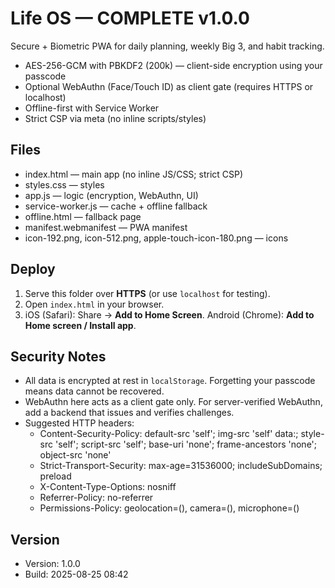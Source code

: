 
# Life OS — COMPLETE v1.0.0

Secure + Biometric PWA for daily planning, weekly Big 3, and habit tracking.
- AES-256-GCM with PBKDF2 (200k) — client-side encryption using your passcode
- Optional WebAuthn (Face/Touch ID) as client gate (requires HTTPS or localhost)
- Offline-first with Service Worker
- Strict CSP via meta (no inline scripts/styles)

## Files
- index.html — main app (no inline JS/CSS; strict CSP)
- styles.css — styles
- app.js — logic (encryption, WebAuthn, UI)
- service-worker.js — cache + offline fallback
- offline.html — fallback page
- manifest.webmanifest — PWA manifest
- icon-192.png, icon-512.png, apple-touch-icon-180.png — icons

## Deploy
1. Serve this folder over **HTTPS** (or use `localhost` for testing).
2. Open `index.html` in your browser.
3. iOS (Safari): Share → **Add to Home Screen**. Android (Chrome): **Add to Home screen / Install app**.

## Security Notes
- All data is encrypted at rest in `localStorage`. Forgetting your passcode means data cannot be recovered.
- WebAuthn here acts as a client gate only. For server-verified WebAuthn, add a backend that issues and verifies challenges.
- Suggested HTTP headers:
  - Content-Security-Policy: default-src 'self'; img-src 'self' data:; style-src 'self'; script-src 'self'; base-uri 'none'; frame-ancestors 'none'; object-src 'none'
  - Strict-Transport-Security: max-age=31536000; includeSubDomains; preload
  - X-Content-Type-Options: nosniff
  - Referrer-Policy: no-referrer
  - Permissions-Policy: geolocation=(), camera=(), microphone=()

## Version
- Version: 1.0.0
- Build: 2025-08-25 08:42
